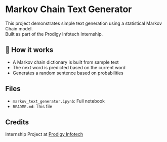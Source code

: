 # Markov Chain Text Generator

This project demonstrates simple text generation using a statistical Markov Chain model.  
Built as part of the Prodigy Infotech Internship.

## 🔧 How it works
- A Markov chain dictionary is built from sample text
- The next word is predicted based on the current word
- Generates a random sentence based on probabilities

## Files
- `markov_text_generator.ipynb`: Full notebook
- `README.md`: This file

## Credits
Internship Project at [Prodigy Infotech](https://prodigyinfotech.dev/)

